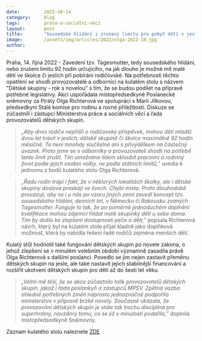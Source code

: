 ```yaml
---
date:         2022-10-14
category:     blog
tags:         práce-a-sociální-věci 
layout:       post
title:        "Sousedské hlídání i zrušení limitu pro pobyt dětí v jeslích či školkách během rodičovské: Olga Richterová představila své priority pomoci rodičům"
image:        /assets/img/articles/2022/olga-2022-10.jpg
author:       
---
```


Praha, 14. října 2022 - Zavedení tzv. Tagesmutter, tedy sousedského hlídání, nebo zrušení limitu 92 hodin určujícího, na jak dlouho je možné mít malé děti ve školce či jeslích při pobírání rodičovské. Na potřebnosti těchto opatření se shodli provozovatelé a odborníci na kulatém stolu s názvem "Dětské skupiny - rok s novelou" s tím, že se budou podílet na přípravě potřebné legislativy. Akci uspořádala místopředsedkyně Poslanecké sněmovny za Piráty Olga Richterová ve spolupráci s Marií Jílkovou, předsedkyní Stálé komise pro rodinu a rovné příležitosti. Diskuze se zúčastnili i zástupci Ministerstva práce a sociálních věcí a řada provozovatelů dětských skupin.

> *„Aby dnes rodiče nepřišli o rodičovský příspěvek, mohou děti mladší dvou let trávit v jeslích, dětské skupině či školce maximálně 92 hodin měsíčně. To není mnohdy slučitelné ani s přivýdělkem na částečný úvazek. Proto jsme se s odborníky a provozovateli shodli na potřebě tento limit zrušit. Tím umožníme lidem skloubit pracovní a rodinný život podle jejich osobní volby, ne podle státních limitů,”* uvedla k jednomu z bodů kulatého stolu Olga Richterová.

> *„Řadu rodin trápí i fakt, že v některých lokalitách školky, ale i dětské skupiny doslova praskají ve švech. Chybí místa. Proto dlouhodobě prosazuji, aby se i u nás po vzoru jiných zemí zavedl koncept tzv. sousedského hlídání, denních tet, v Německu či Rakousku zvaných Tagesmutter. Funguje to tak, že po poměrně jednoduchém doplnění kvalifikace mohou zájemci hlídat malé skupinky dětí u sebe doma. Tím by došlo ke zlepšení dostupnosti péče o děti,”* popsala Richterová návrh, který byl na kulatém stole přijat kladně jako doplňková možnost, která by nabídla řešení řadě rodičů zejména menších dětí. 

Kulatý stůl hodnotil také fungování dětských skupin po novele zákona, o jehož zlepšení se v minulém volebním období významně zasadila právě Olga Richterová s dalšími poslanci. Povedlo se jim nejen zastavit přeměnu dětských skupin na jesle, ale také nastavit jejich stabilnější financování a rozšířit ukotvení dětských skupin pro děti až do šesti let věku. 

> *„Velmi mě těší, že se akce zúčastnilo tolik provozovatelů dětských skupin, jakož i řada poslankyň a zástupců MPSV. Zpětná vazba ohledně potřebných změn naprosto jednoznačně podpořila ministerstvo v přípravě brzké novely. Současně ukázala, že provozování dětských skupin je stále tak trochu disciplína pro superhrdiny, navzdory tomu, co se již v minulosti podařilo,”* doplnila místopředsedkyně Sněmovny.

Záznam kulatého stolu naleznete [ZDE](https://www.psp.cz/sqw/hp.sqw?k=120&td=19&cu=221013001)

